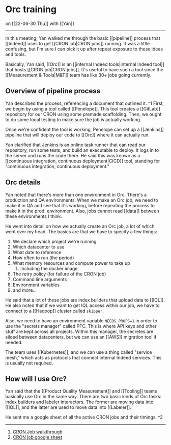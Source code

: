 # Orc training
on [[22-06-30 Thu]]
with [[Yan]]

---
In this meeting, Yan walked me through the basic [[pipeline]] process that [[Indeed]] uses to get [[CRON job|CRON jobs]] running. It was a little confusing, but I'm sure I can pick it up after repeat exposure to these ideas and tools.

Basically, Yan said, [[Orc]] is an [[internal Indeed tools|internal Indeed tool]] that hosts [[CRON job|CRON jobs]]. It's useful to have such a tool since the [[Measurement & Tools|M&T]] team has like 30+ jobs going currently.

## Overview of pipeline process
Yan described the process, referencing a document that outlined it. ^1
First, we begin by using a tool called [[Penelope]]. This tool creates a [[GitLab]] repository for our CRON using some premade scaffolding. Then, we ought to do some local testing to make sure the job is actually working.

Once we're confident the tool is working, Penelope can set up a [[Jenkins]] pipeline that will deploy our code to [[Orc]] where it can actually run. 

Yan clarified that Jenkins is an online task runner that can read our repository, run some tests, and build an executable to deploy. It logs in to the server and runs the code there. He said this was known as a [[continuous integration, continuous deployment|CICD]] tool, standing for "continuous integration, continuous deployment."

## Orc details
Yan noted that there's more than one environment in Orc. There's a production and QA environments. When we make an Orc job, we need to make it in QA and see that it's working, before repeating the process to make it in the prod. environment. Also, jobs cannot read [[data]] between these environments I think.

He went into detail on how we actually create an Orc job, a lot of which went over my head. The basics are that we have to specify a few things:

1. We declare which project we're running
2. Which datacenter to use
3. What date to reference
4. How often to run (the period)
5. What memory resources and compute power to take up
	1. Including the docker image
6. The retry policy (for failure of the CRON job)
7. Command line arguments
8. Environment variables
9. and more...

He said that a lot of these jobs are index builders that upload data to [[IQL]]. He also noted that if we want to get IQL access within our job, we have to connect to a [[Hadoop]] cluster called `skipper`. 

Also, we need to have an environment variable `NEEDS_PROPS=1` in order to use the "secrets manager" called PFC. This is where API keys and other stuff are kept across all projects. Within this manager, the secretes are siloed between datacenters, but we can use an [[AWS]] migration tool if needed.

The team uses [[Kubernetes]], and we can use a thing called "service mesh," which acts as protocols that connect internal Indeed services. This is usually not required.

## How will I use Orc?
Yan said that the [[Product Quality Measurement]] and [[Tooling]] teams basically use Orc in the same way. There are two basic kinds of Orc tasks: index builders and labeler interactors. The former are moving data into [[IQL]], and the latter are used to move data into [[Labeler]]. 

He sent me a google sheet of all the active CRON jobs and their timings. ^2

---
1. [CRON Job walkthrough](https://wiki.indeed.com/display/ScaledOps/Labeler+Cron+Job+Walkthrough)
2. [CRON job google sheet](https://docs.google.com/spreadsheets/d/1o4GYZPpRneMzD3gVXI_eSBtK6v_HEpU4HTxNlE3WXu8/edit#gid=0)